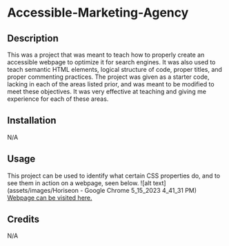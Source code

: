 # Accessible-Marketing-Agency

## Description

This was a project that was meant to teach how to properly create an accessible webpage to optimize it for search engines. It was also used to teach semantic HTML elements, logical structure of code, proper titles, and proper commenting practices. The project was given as a starter code, lacking in each of the areas listed prior, and was meant to be modified to meet these objectives. It was very effective at teaching and giving me experience for each of these areas.

## Installation

N/A

## Usage

This project can be used to identify what certain CSS properties do, and to see them in action on a webpage, seen below.
![alt text](assets/images/Horiseon - Google Chrome 5_15_2023 4_41_31 PM)
[Webpage can be visited here.]()

## Credits

N/A

